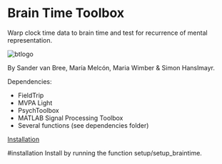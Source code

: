 # Brain Time Toolbox
Warp clock time data to brain time and test for recurrence of mental representation.

![btlogo](https://i.imgur.com/cjhrUnt.png)

By Sander van Bree, María Melcón, Maria Wimber & Simon Hanslmayr.

Dependencies:
- FieldTrip
- MVPA Light
- PsychToolbox
- MATLAB Signal Processing Toolbox
- Several functions (see dependencies folder)


[Installation](#Installation)

#installation
Install by running the function setup/setup_braintime.
